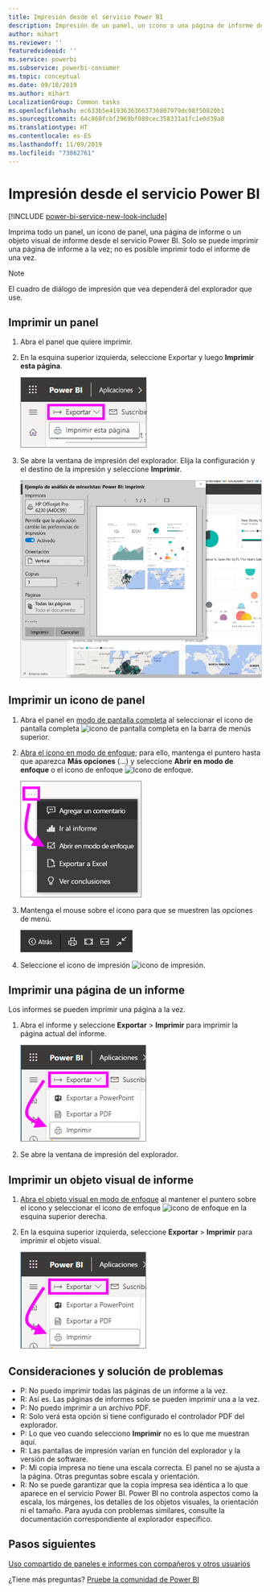 ```yaml
---
title: Impresión desde el servicio Power BI
description: Impresión de un panel, un icono o una página de informe desde el servicio Power BI.
author: mihart
ms.reviewer: ''
featuredvideoid: ''
ms.service: powerbi
ms.subservice: powerbi-consumer
ms.topic: conceptual
ms.date: 09/18/2019
ms.author: mihart
LocalizationGroup: Common tasks
ms.openlocfilehash: ec633b5e41936363663736807979dc08f50820b1
ms.sourcegitcommit: 64c860fcbf2969bf089cec358331a1fc1e0d39a8
ms.translationtype: HT
ms.contentlocale: es-ES
ms.lasthandoff: 11/09/2019
ms.locfileid: "73862761"
---
```

# <a name="printing-from-the-power-bi-service"></a>Impresión desde el servicio Power BI

[!INCLUDE [power-bi-service-new-look-include](../includes/power-bi-service-new-look-include.md)]

Imprima todo un panel, un icono de panel, una página de informe o un objeto visual de informe desde el servicio Power BI. Solo se puede imprimir una página de informe a la vez; no es posible imprimir todo el informe de una vez.

   > [!NOTE]
   > El cuadro de diálogo de impresión que vea dependerá del explorador que use.
   > 
## <a name="print-a-dashboard"></a>Imprimir un panel
1. Abra el panel que quiere imprimir.
2. En la esquina superior izquierda, seleccione Exportar y luego **Imprimir esta página**.
   
    ![Opción de impresión de panel](./media/end-user-print/power-bi-dashboard-print.png)
3. Se abre la ventana de impresión del explorador. Elija la configuración y el destino de la impresión y seleccione **Imprimir**.
   

   
    ![Cuadro de diálogo de impresión](./media/end-user-print/power-bi-print-dash.png)

## <a name="print-a-dashboard-tile"></a>Imprimir un icono de panel
1. Abra el panel en [modo de pantalla completa](end-user-focus.md) al seleccionar el icono de pantalla completa ![icono de pantalla completa](./media/end-user-print/power-bi-full-screen-icon.png) en la barra de menús superior.
3. [Abra el icono en modo de enfoque](end-user-focus.md); para ello, mantenga el puntero hasta que aparezca **Más opciones** (...) y seleccione **Abrir en modo de enfoque** o el icono de enfoque ![Icono de enfoque](./media/end-user-print/power-bi-focus-icon.png).
   
    ![Menú del botón de puntos suspensivos](./media/end-user-print/power-bi-menu-options.png)
4. Mantenga el mouse sobre el icono para que se muestren las opciones de menú.
   
    ![Menú de opciones de pantalla completa](./media/end-user-print/menu-options-new.png)
4. Seleccione el icono de impresión ![icono de impresión](./media/end-user-print/print-icon.png).     
   

## <a name="print-a-report-page"></a>Imprimir una página de un informe
Los informes se pueden imprimir una página a la vez.

1. Abra el informe y seleccione **Exportar** > **Imprimir** para imprimir la página actual del informe.
   
    ![Menú Archivo de Power BI](./media/end-user-print/power-bi-report-print.png)
3. Se abre la ventana de impresión del explorador.
   


## <a name="print-a-report-visual"></a>Imprimir un objeto visual de informe
1. [Abra el objeto visual en modo de enfoque](end-user-focus.md) al mantener el puntero sobre el icono y seleccionar el icono de enfoque ![icono de enfoque](./media/end-user-print/power-bi-focus-icon.png) en la esquina superior derecha.

2. En la esquina superior izquierda, seleccione **Exportar** > **Imprimir** para imprimir el objeto visual.

    ![Menú Archivo de Power BI](./media/end-user-print/power-bi-report-print.png)



## <a name="considerations-and-troubleshooting"></a>Consideraciones y solución de problemas

* P: No puedo imprimir todas las páginas de un informe a la vez.    
* R: Así es. Las páginas de informes solo se pueden imprimir una a la vez.
* P: No puedo imprimir a un archivo PDF.    
* R: Solo verá esta opción si tiene configurado el controlador PDF del explorador.    
* P: Lo que veo cuando selecciono **Imprimir** no es lo que me muestran aquí.    
* R: Las pantallas de impresión varían en función del explorador y la versión de software.
* P: Mi copia impresa no tiene una escala correcta.  El panel no se ajusta a la página. Otras preguntas sobre escala y orientación.    
* R: No se puede garantizar que la copia impresa sea idéntica a lo que aparece en el servicio Power BI. Power BI no controla aspectos como la escala, los márgenes, los detalles de los objetos visuales, la orientación ni el tamaño. Para ayuda con problemas similares, consulte la documentación correspondiente al explorador específico.      

## <a name="next-steps"></a>Pasos siguientes
[Uso compartido de paneles e informes con compañeros y otros usuarios](../service-share-dashboards.md)

¿Tiene más preguntas? [Pruebe la comunidad de Power BI](https://community.powerbi.com/)

